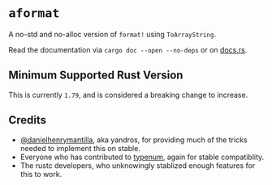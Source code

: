 # `aformat`

A no-std and no-alloc version of `format!` using `ToArrayString`.

Read the documentation via `cargo doc --open --no-deps` or on [docs.rs](https://docs.rs/aformat).

## Minimum Supported Rust Version

This is currently `1.79`, and is considered a breaking change to increase.

## Credits

- [@danielhenrymantilla](https://github.com/danielhenrymantilla), aka yandros, for providing much of the tricks needed to implement this on stable.
- Everyone who has contributed to [typenum](https://github.com/paholg/typenum), again for stable compatiblity.
- The rustc developers, who unknowingly stablized enough features for this to work.
